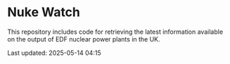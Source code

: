# Nuke Watch

This repository includes code for retrieving the latest information available on the output of EDF nuclear power plants in the UK.

Last updated: 2025-05-14 04:15